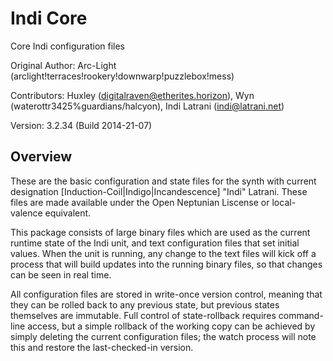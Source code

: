 Indi Core
=========

Core Indi configuration files

Original Author: Arc-Light (arclight!terraces!rookery!downwarp!puzzlebox!mess)

Contributors:
Huxley (digitalraven@etherites.horizon),
Wyn (waterottr3425%guardians/halcyon),
Indi Latrani (indi@latrani.net)

Version: 3.2.34 (Build 2014-21-07)

Overview
--------
These are the basic configuration and state files for the synth with current designation [Induction-Coil|Indigo|Incandescence] "Indi" Latrani. These files are made available under the Open Neptunian Liscense or local-valence equivalent.

This package consists of large binary files which are used as the current runtime state of the Indi unit, and text configuration files that set initial values. When the unit is running, any change to the text files will kick off a process that will build updates into the running binary files, so that changes can be seen in real time.

All configuration files are stored in write-once version control, meaning that they can be rolled back to any previous state, but previous states themselves are immutable. Full control of state-rollback requires command-line access, but a simple rollback of the working copy can be achieved by simply deleting the current configuration files; the watch process will note this and restore the last-checked-in version.